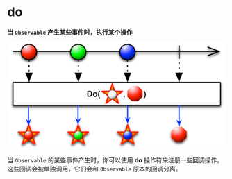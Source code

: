 # do

**当 `Observable` 产生某些事件时，执行某个操作**

![](../.gitbook/assets/do.png)

当 `Observable` 的某些事件产生时，你可以使用 **do** 操作符来注册一些回调操作。这些回调会被单独调用，它们会和 `Observable` 原本的回调分离。

